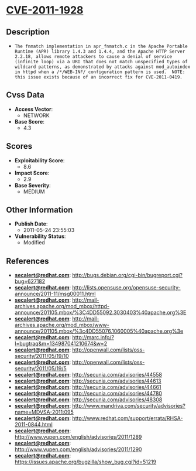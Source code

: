 
# [CVE-2011-1928](http://bugs.debian.org/cgi-bin/bugreport.cgi?bug=627182)

## Description

- `The fnmatch implementation in apr_fnmatch.c in the Apache Portable Runtime (APR) library 1.4.3 and 1.4.4, and the Apache HTTP Server 2.2.18, allows remote attackers to cause a denial of service (infinite loop) via a URI that does not match unspecified types of wildcard patterns, as demonstrated by attacks against mod_autoindex in httpd when a /*/WEB-INF/ configuration pattern is used.  NOTE: this issue exists because of an incorrect fix for CVE-2011-0419.`

## Cvss Data

- **Access Vector**:
  - NETWORK
- **Base Score**:
  - 4.3

## Scores

- **Exploitability Score**:
  - 8.6
- **Impact Score**:
  - 2.9
- **Base Severity**:
  - MEDIUM

## Other Information

- **Publish Date**:
  - 2011-05-24 23:55:03
- **Vulnerability Status**:
  - Modified

## References

- **secalert@redhat.com**: http://bugs.debian.org/cgi-bin/bugreport.cgi?bug=627182
- **secalert@redhat.com**: http://lists.opensuse.org/opensuse-security-announce/2011-11/msg00011.html
- **secalert@redhat.com**: http://mail-archives.apache.org/mod_mbox/httpd-announce/201105.mbox/%3C4DD55092.3030403%40apache.org%3E
- **secalert@redhat.com**: http://mail-archives.apache.org/mod_mbox/www-announce/201105.mbox/%3c4DD55076.1060005%40apache.org%3e
- **secalert@redhat.com**: http://marc.info/?l=bugtraq&m=134987041210674&w=2
- **secalert@redhat.com**: http://openwall.com/lists/oss-security/2011/05/19/10
- **secalert@redhat.com**: http://openwall.com/lists/oss-security/2011/05/19/5
- **secalert@redhat.com**: http://secunia.com/advisories/44558
- **secalert@redhat.com**: http://secunia.com/advisories/44613
- **secalert@redhat.com**: http://secunia.com/advisories/44661
- **secalert@redhat.com**: http://secunia.com/advisories/44780
- **secalert@redhat.com**: http://secunia.com/advisories/48308
- **secalert@redhat.com**: http://www.mandriva.com/security/advisories?name=MDVSA-2011:095
- **secalert@redhat.com**: http://www.redhat.com/support/errata/RHSA-2011-0844.html
- **secalert@redhat.com**: http://www.vupen.com/english/advisories/2011/1289
- **secalert@redhat.com**: http://www.vupen.com/english/advisories/2011/1290
- **secalert@redhat.com**: https://issues.apache.org/bugzilla/show_bug.cgi?id=51219

